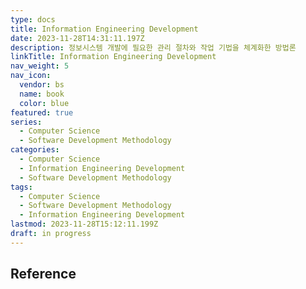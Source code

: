 ```yaml
---
type: docs
title: Information Engineering Development
date: 2023-11-28T14:31:11.197Z
description: 정보시스템 개발에 필요한 관리 절차와 작업 기법을 체계화한 방법론
linkTitle: Information Engineering Development
nav_weight: 5
nav_icon:
  vendor: bs
  name: book
  color: blue
featured: true
series:
  - Computer Science
  - Software Development Methodology
categories:
  - Computer Science
  - Information Engineering Development
  - Software Development Methodology
tags:
  - Computer Science
  - Software Development Methodology
  - Information Engineering Development
lastmod: 2023-11-28T15:12:11.199Z
draft: in progress
---
```


## Reference
